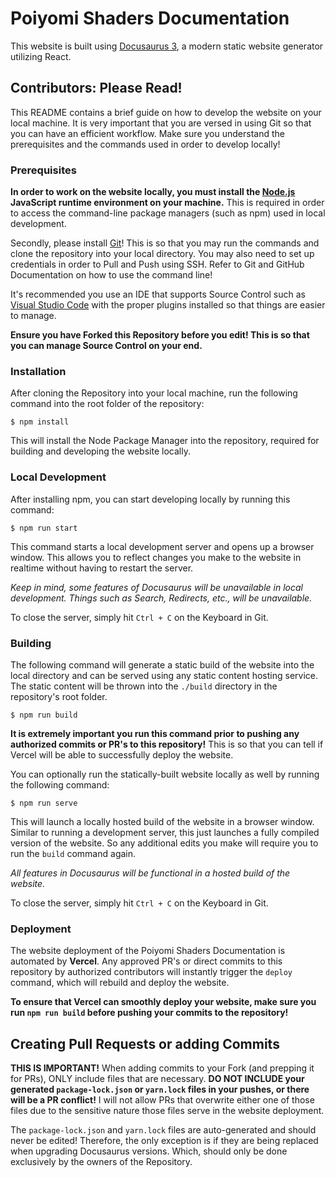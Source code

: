 # Poiyomi Shaders Documentation

This website is built using [Docusaurus 3](https://docusaurus.io/), a modern static website generator utilizing React.

## Contributors: Please Read!

This README contains a brief guide on how to develop the website on your local machine. It is very important that you are versed in using Git so that you can have an efficient workflow. Make sure you understand the prerequisites and the commands used in order to develop locally!

### Prerequisites

**In order to work on the website locally, you must install the [Node.js](https://nodejs.org/en) JavaScript runtime environment on your machine.** This is required in order to access the command-line package managers (such as npm) used in local development.

Secondly, please install [Git](https://git-scm.com/)! This is so that you may run the commands and clone the repository into your local directory. You may also need to set up credentials in order to Pull and Push using SSH. Refer to Git and GitHub Documentation on how to use the command line!

It's recommended you use an IDE that supports Source Control such as [Visual Studio Code](https://code.visualstudio.com/) with the proper plugins installed so that things are easier to manage.

**Ensure you have Forked this Repository before you edit! This is so that you can manage Source Control on your end.**

### Installation

After cloning the Repository into your local machine, run the following command into the root folder of the repository:

```
$ npm install
```

This will install the Node Package Manager into the repository, required for building and developing the website locally.

### Local Development

After installing npm, you can start developing locally by running this command:

```
$ npm run start
```

This command starts a local development server and opens up a browser window. This allows you to reflect changes you make to the website in realtime without having to restart the server.

*Keep in mind, some features of Docusaurus will be unavailable in local development. Things such as Search, Redirects, etc., will be unavailable.*

To close the server, simply hit `Ctrl + C` on the Keyboard in Git.

### Building

The following command will generate a static build of the website into the local directory and can be served using any static content hosting service. The static content will be thrown into the `./build` directory in the repository's root folder.

```
$ npm run build
```

**It is extremely important you run this command prior to pushing any authorized commits or PR's to this repository!** This is so that you can tell if Vercel will be able to successfully deploy the website.

You can optionally run the statically-built website locally as well by running the following command:

```
$ npm run serve
```

This will launch a locally hosted build of the website in a browser window. Similar to running a development server, this just launches a fully compiled version of the website. So any additional edits you make will require you to run the `build` command again.

*All features in Docusaurus will be functional in a hosted build of the website.*

To close the server, simply hit `Ctrl + C` on the Keyboard in Git.

### Deployment

The website deployment of the Poiyomi Shaders Documentation is automated by **Vercel**. Any approved PR's or direct commits to this repository by authorized contributors will instantly trigger the `deploy` command, which will rebuild and deploy the website.

**To ensure that Vercel can smoothly deploy your website, make sure you run `npm run build` before pushing your commits to the repository!**

## Creating Pull Requests or adding Commits

**THIS IS IMPORTANT!** When adding commits to your Fork (and prepping it for PRs), ONLY include files that are necessary. **DO NOT INCLUDE your generated `package-lock.json` or `yarn.lock` files in your pushes, or there will be a PR conflict!** I will not allow PRs that overwrite either one of those files due to the sensitive nature those files serve in the website deployment.

The `package-lock.json` and `yarn.lock` files are auto-generated and should never be edited! Therefore, the only exception is if they are being replaced when upgrading Docusaurus versions. Which, should only be done exclusively by the owners of the Repository.